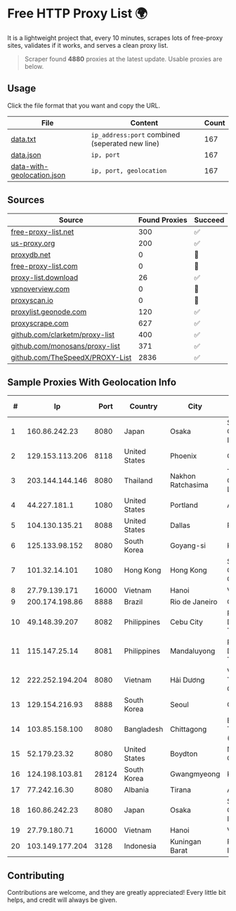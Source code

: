 
# Free HTTP Proxy List 🌍

It is a lightweight project that, every 10 minutes, scrapes lots of free-proxy sites, validates if it works, and serves a clean proxy list.


> Scraper found **4880** proxies at the latest update. Usable proxies are below.

## Usage

Click the file format that you want and copy the URL.


|File|Content|Count|
|----|-------|-----|
|[data.txt](https://raw.githubusercontent.com/themiralay/Proxy-List-World/master/data.txt)|`ip_address:port` combined (seperated new line)|167|
|[data.json](https://raw.githubusercontent.com/themiralay/Proxy-List-World/master/data.json)|`ip, port`|167|
|[data-with-geolocation.json](https://raw.githubusercontent.com/themiralay/Proxy-List-World/master/data-with-geolocation.json)|`ip, port, geolocation`|167|

## Sources

|Source|Found Proxies|Succeed|
|------|-------------|-------|
|[free-proxy-list.net](https://free-proxy-list.net)|300|✅|
|[us-proxy.org](https://www.us-proxy.org)|200|✅|
|[proxydb.net](http://proxydb.net)|0|🚫|
|[free-proxy-list.com](https://free-proxy-list.com/?page=&port=&type%5B%5D=http&type%5B%5D=https&up_time=0&search=Search)|0|🚫|
|[proxy-list.download](https://www.proxy-list.download/HTTP)|26|✅|
|[vpnoverview.com](https://vpnoverview.com/privacy/anonymous-browsing/free-proxy-servers)|0|🚫|
|[proxyscan.io](https://www.proxyscan.io)|0|🚫|
|[proxylist.geonode.com](https://proxylist.geonode.com/api/proxy-list?limit=300&page=1&sort_by=lastChecked&sort_type=desc&protocols=http,https)|120|✅|
|[proxyscrape.com](https://api.proxyscrape.com/v2/?request=displayproxies&protocol=http&timeout=10000&country=all&ssl=all&anonymity=all)|627|✅|
|[github.com/clarketm/proxy-list](https://raw.githubusercontent.com/clarketm/proxy-list/master/proxy-list-raw.txt)|400|✅|
|[github.com/monosans/proxy-list](https://raw.githubusercontent.com/monosans/proxy-list/main/proxies/http.txt)|371|✅|
|[github.com/TheSpeedX/PROXY-List](https://raw.githubusercontent.com/TheSpeedX/PROXY-List/master/http.txt)|2836|✅|


## Sample Proxies With Geolocation Info

|#|Ip|Port|Country|City|Internet Service Provider|
|-|--|----|-------|----|-------------------------|
|1|160.86.242.23|8080|Japan|Osaka|Sony Network Communications Inc|
|2|129.153.113.206|8118|United States|Phoenix|Oracle Corporation|
|3|203.144.144.146|8080|Thailand|Nakhon Ratchasima|True Internet Corporation CO. Ltd.|
|4|44.227.181.1|1080|United States|Portland|Amazon.com, Inc.|
|5|104.130.135.21|8088|United States|Dallas|Rackspace Hosting|
|6|125.133.98.152|8080|South Korea|Goyang-si|Korea Telecom|
|7|101.32.14.101|1080|Hong Kong|Hong Kong|Shenzhen Tencent Computer Systems Company Limited|
|8|27.79.139.171|16000|Vietnam|Hanoi|Viettel Corporation|
|9|200.174.198.86|8888|Brazil|Rio de Janeiro|Claro S.A|
|10|49.148.39.207|8082|Philippines|Cebu City|Philippine Long Distance Telephone Co.|
|11|115.147.25.14|8081|Philippines|Mandaluyong|Philippine Long Distance Telephone Co.|
|12|222.252.194.204|8080|Vietnam|Hải Dương|VietNam Post and Telecom Corporation|
|13|129.154.216.93|8888|South Korea|Seoul|Oracle Corporation|
|14|103.85.158.100|8080|Bangladesh|Chittagong|Earth Telecommunication ( pvt ) Limited|
|15|52.179.23.32|8080|United States|Boydton|Microsoft Corporation|
|16|124.198.103.81|28124|South Korea|Gwangmyeong|Korea Telecom|
|17|77.242.16.30|8080|Albania|Tirana|Abissnet ISP|
|18|160.86.242.23|8080|Japan|Osaka|Sony Network Communications Inc|
|19|27.79.180.71|16000|Vietnam|Hanoi|Viettel Corporation|
|20|103.149.177.204|3128|Indonesia|Kuningan Barat|PT Herza Digital Indonesia|



## Contributing

Contributions are welcome, and they are greatly appreciated! Every
little bit helps, and credit will always be given.

